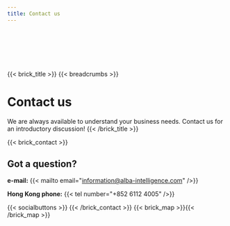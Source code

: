 ```yaml
---
title: Contact us
---
```



&nbsp;

&nbsp;

&nbsp;

{{< brick_title >}}
{{< breadcrumbs >}}

# Contact us

We are always available to understand your business needs. Contact us for an introductory discussion!
{{< /brick_title >}}

{{< brick_contact >}}


## Got a question?

**e-mail:** {{< mailto email="information@alba-intelligence.com" />}}

**Hong Kong phone:**  {{< tel number="+852 6112 4005" />}}

{{< socialbuttons >}}
{{< /brick_contact >}}
{{< brick_map >}}{{< /brick_map >}}